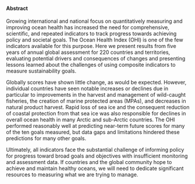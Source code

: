 #### Abstract

Growing international and national focus on quantitatively measuring and improving ocean health has increased the need for comprehensive, scientific, and repeated indicators to track progress towards achieving policy and societal goals. The Ocean Health Index (OHI) is one of the few indicators available for this purpose. Here we present results from five years of annual global assessment for 220 countries and territories, evaluating potential drivers and consequences of changes and presenting lessons learned about the challenges of using composite indicators to measure sustainability goals. 

Globally scores have shown little change, as would be expected. However, individual countries have seen notable increases or declines due in particular to improvements in the harvest and management of wild-caught fisheries, the creation of marine protected areas (MPAs), and decreases in natural product harvest. Rapid loss of sea ice and the consequent reduction of coastal protection from that sea ice was also responsible for declines in overall ocean health in many Arctic and sub-Arctic countries. The OHI performed reasonably well at predicting near-term future scores for many of the ten goals measured, but data gaps and limitations hindered these predictions for many other goals. 

Ultimately, all indicators face the substantial challenge of informing policy for progress toward broad goals and objectives with insufficient monitoring and assessment data. If countries and the global community hope to achieve and maintain healthy oceans, we will need to dedicate significant resources to measuring what we are trying to manage.